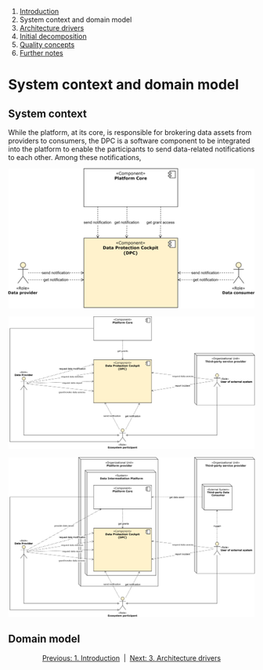 1. [Introduction](index.md)
2. System context and domain model
3. [Architecture drivers](drivers.md)
4. [Initial decomposition](decomposition.md)
5. [Quality concepts](quality.md)
6. [Further notes](conclusion.md)

# System context and domain model

## System context

While the platform, at its core, is responsible for brokering data assets from providers to consumers, the DPC is a software component to be integrated into the platform to enable the participants to send data-related notifications to each other. Among these notifications, 

![Context delineation](images/diagram_context-delineation_basic.svg)

![Context delineation](images/diagram_context-delineation_clean.svg)

![Context delineation](images/diagram_context-delineation.svg)

## Domain model



<p align="center">
    <a href="index.md">Previous: 1. Introduction</a>&nbsp; | &nbsp;<a href="drivers.md">Next: 3. Architecture drivers</a>
</p>
